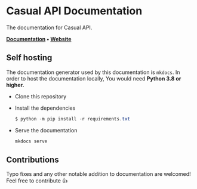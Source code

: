 # Casual API Documentation
The documentation for Casual API.

**[Documentation](https://casual-api.github.io/docs) • [Website](https://casual-api.github.io/website)**

## Self hosting
The documentation generator used by this documentation is `mkdocs`. In order to host the documentation locally, You would
need **Python 3.8 or higher.**

- Clone this repository
- Install the dependencies

  ```powershell
  $ python -m pip install -r requirements.txt
  ```
- Serve the documentation

  ```powershell
  mkdocs serve
  ```

## Contributions
Typo fixes and any other notable addition to documentation are welcomed! Feel free to contribute :+1:
